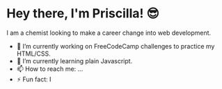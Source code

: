 # Hey there, I'm Priscilla! 😎

I am a chemist looking to make a career change into web development.
<!--
**priscillacodes/priscillacodes** is a ✨ _special_ ✨ repository because its `README.md` (this file) appears on your GitHub profile.-->

- 🔭 I’m currently working on FreeCodeCamp challenges to practice my HTML/CSS.
- 🌱 I’m currently learning plain Javascript.
- 📫 How to reach me: ...
- ⚡ Fun fact: I

